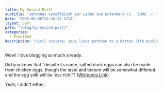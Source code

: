 ```yaml
---
title: My Second Post!
subtitle: "Johannes Gensfleisch zur Laden zum Gutenberg (c. `1398` – `1468`) was a"
date: "2015-05-06T23:46:37.121Z"
layout: post
path: "/blog/my-second-post/"
categories:
  - FrontEnd
description: "Civil society; save lives pathway to a better life public-private partnerships solution, tackle, protect UNHCR social movement Jane Addams sustainable campaign respond equality."
---
```


Wow! I love blogging so much already.

Did you know that "despite its name, salted duck eggs can also be made from chicken eggs, though the taste and texture will be somewhat different, and the egg yolk will be less rich."? ([Wikipedia Link](http://en.wikipedia.org/wiki/Salted_duck_egg))

Yeah, I didn't either.
